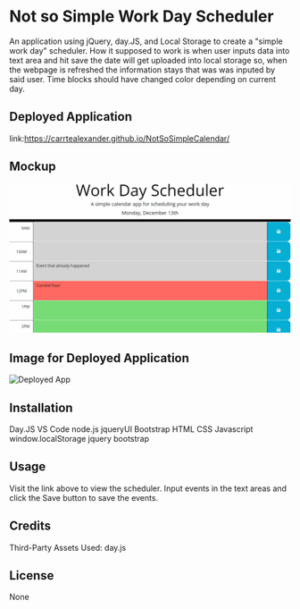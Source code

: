 # Not so Simple Work Day Scheduler
An application  using jQuery, day.JS,  and Local Storage to create a "simple work day" scheduler. How it supposed to work is when user inputs data into text area and hit save the date will get uploaded into local storage so, when the webpage is refreshed the information stays that was was inputed by said user. Time blocks should have changed color depending on current day.

## Deployed Application
link:https://carrtealexander.github.io/NotSoSimpleCalendar/


## Mockup
![Alt text](image.png)

## Image for Deployed Application
![Deployed App](https://github.com/carrtealexander/NotSoSimpleCalendar/assets/143460245/7b8c32fb-1dec-4640-a2ec-973faa38f455)

## Installation
Day.JS
VS Code
node.js
jqueryUI
Bootstrap
HTML
CSS
Javascript
window.localStorage
jquery
bootstrap

## Usage
Visit the link above to view the scheduler. Input events in the text areas and click the Save button to save the events.

## Credits
Third-Party Assets Used: day.js

## License
None





